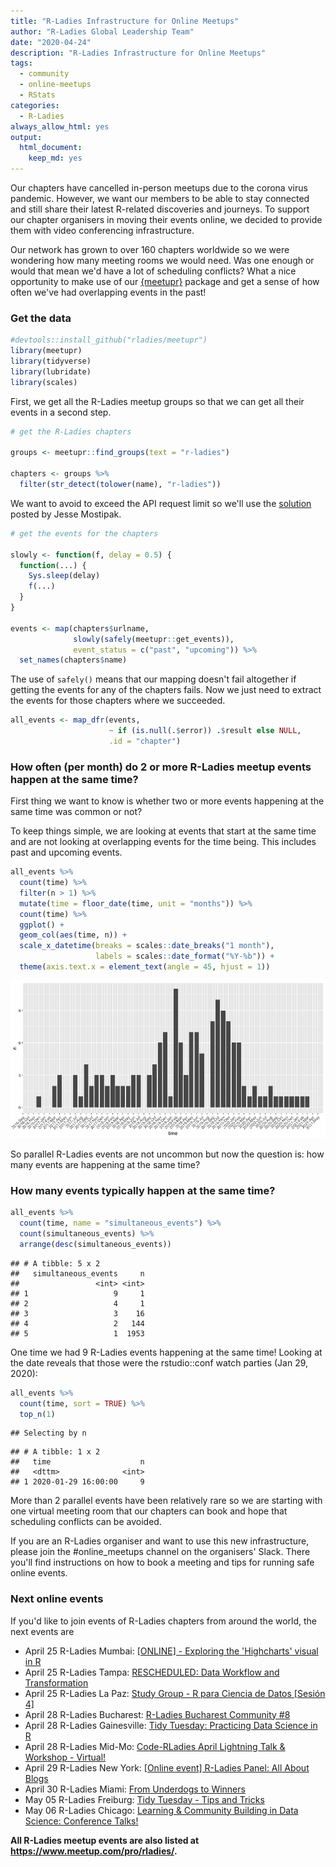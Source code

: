 ```yaml
---
title: "R-Ladies Infrastructure for Online Meetups"
author: "R-Ladies Global Leadership Team"
date: "2020-04-24"
description: "R-Ladies Infrastructure for Online Meetups"
tags:
  - community
  - online-meetups
  - RStats
categories:
  - R-Ladies
always_allow_html: yes
output:
  html_document:
    keep_md: yes
---
```


Our chapters have cancelled in-person meetups due to the corona virus pandemic. However, we want our members to be able to stay connected and still share their latest R-related discoveries and journeys. To support our chapter organisers in moving their events online, we decided to provide them with video conferencing infrastructure.

Our network has grown to over 160 chapters worldwide so we were wondering how many meeting rooms we would need. Was one enough or would that mean we'd have a lot of scheduling conflicts? What a nice opportunity to make use of our [{meetupr}](https://github.com/rladies/meetupr) package and get a sense of how often we've had overlapping events in the past!

### Get the data

```r
#devtools::install_github("rladies/meetupr")
library(meetupr)
library(tidyverse)
library(lubridate)
library(scales)
```

First, we get all the R-Ladies meetup groups so that we can get all their events in a second step.

```r
# get the R-Ladies chapters

groups <- meetupr::find_groups(text = "r-ladies")

chapters <- groups %>%
  filter(str_detect(tolower(name), "r-ladies"))
```

We want to avoid to exceed the API request limit so we'll use the [solution](https://github.com/rladies/meetupr/issues/30) posted by Jesse Mostipak.

```r
# get the events for the chapters

slowly <- function(f, delay = 0.5) {
  function(...) {
    Sys.sleep(delay)
    f(...)
  }
}

events <- map(chapters$urlname,
              slowly(safely(meetupr::get_events)),
              event_status = c("past", "upcoming")) %>%
  set_names(chapters$name)
```

The use of `safely()` means that our mapping doesn't fail altogether if getting the events for any of the chapters fails. Now we just need to extract the events for those chapters where we succeeded.

```r
all_events <- map_dfr(events,
                      ~ if (is.null(.$error)) .$result else NULL,
                      .id = "chapter")
```

### How often (per month) do 2 or more R-Ladies meetup events happen at the same time?

First thing we want to know is whether two or more events happening at the same time was common or not?

To keep things simple, we are looking at events that start at the same time and are not looking at overlapping events for the time being. This includes past and upcoming events.

```r
all_events %>%
  count(time) %>%
  filter(n > 1) %>%
  mutate(time = floor_date(time, unit = "months")) %>%
  count(time) %>%
  ggplot() +
  geom_col(aes(time, n)) +
  scale_x_datetime(breaks = scales::date_breaks("1 month"),
                   labels = scales::date_format("%Y-%b")) +
  theme(axis.text.x = element_text(angle = 45, hjust = 1))
```

![](index.en_files/figure-html/parallel_per_month_vis-1.png)<!-- -->

So parallel R-Ladies events are not uncommon but now the question is: how many events are happening at the same time?

### How many events typically happen at the same time?

```r
all_events %>%
  count(time, name = "simultaneous_events") %>%
  count(simultaneous_events) %>%
  arrange(desc(simultaneous_events))
```

```
## # A tibble: 5 x 2
##   simultaneous_events     n
##                 <int> <int>
## 1                   9     1
## 2                   4     1
## 3                   3    16
## 4                   2   144
## 5                   1  1953
```

One time we had 9 R-Ladies events happening at the same time! Looking at the date reveals that those were the rstudio::conf watch parties (Jan 29, 2020):

```r
all_events %>%
  count(time, sort = TRUE) %>%
  top_n(1)
```

```
## Selecting by n
```

```
## # A tibble: 1 x 2
##   time                    n
##   <dttm>              <int>
## 1 2020-01-29 16:00:00     9
```

More than 2 parallel events have been relatively rare so we are starting with one virtual meeting room that our chapters can book and hope that scheduling conflicts can be avoided.

If you are an R-Ladies organiser and want to use this new infrastructure, please join the #online_meetups channel on the organisers' Slack. There you'll find instructions on how to book a meeting and tips for running safe online events.

### Next online events

If you'd like to join events of R-Ladies chapters from around the world, the next events are

- April 25 R-Ladies Mumbai: [[ONLINE] - Exploring the 'Highcharts' visual in R](https://www.meetup.com/rladies-mumbai/events/270006904/)
- April 25 R-Ladies Tampa: [RESCHEDULED: Data Workflow and Transformation ](https://www.meetup.com/rladies-tampa/events/270192107/)
- April 25 R-Ladies La Paz: [Study Group - R para Ciencia de Datos [Sesión 4]](https://www.meetup.com/rladies-la-paz/events/270212766/)
- April 28 R-Ladies Bucharest: [R-Ladies Bucharest Community #8 ](https://www.meetup.com/rladies-bucharest/events/270178279/)
- April 28 R-Ladies Gainesville: [Tidy Tuesday: Practicing Data Science in R](https://www.meetup.com/rladies-gainesville/events/268773535/)
- April 28 R-Ladies Mid-Mo: [Code-RLadies April Lightning Talk & Workshop - Virtual!](https://www.meetup.com/rladies-mid-mo/events/268698590/)
- April 29 R-Ladies New York: [[Online event] R-Ladies Panel: All About Blogs](https://www.meetup.com/rladies-newyork/events/270210924/)
- April 30 R-Ladies Miami: [From Underdogs to Winners](https://www.meetup.com/rladies-miami/events/270087598/)
- May 05 R-Ladies Freiburg: [Tidy Tuesday - Tips and Tricks](https://www.meetup.com/rladies-freiburg/events/270214676/)
- May 06 R-Ladies Chicago: [Learning & Community Building in Data Science: Conference Talks!](https://www.meetup.com/rladies-chicago/events/269909895/)

**All R-Ladies meetup events are also listed at <https://www.meetup.com/pro/rladies/>.**
